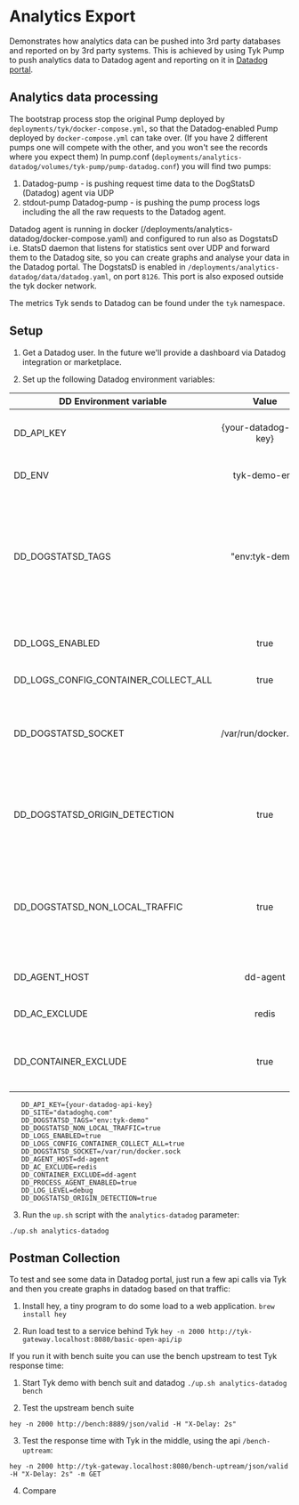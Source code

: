 # Analytics Export

Demonstrates how analytics data can be pushed into 3rd party databases and reported on by 3rd party systems. 
This is achieved by using Tyk Pump to push analytics data to Datadog agent and reporting on it in 
[Datadog portal](https://app.datadoghq.com/infrastructure/map).

## Analytics data processing

The bootstrap process stop the original Pump deployed by `deployments/tyk/docker-compose.yml`, so that the Datadog-enabled Pump deployed by `docker-compose.yml` can take over.
(If you have 2 different pumps one will compete with the other, and you won't see the records where you expect them)
In pump.conf (`deployments/analytics-datadog/volumes/tyk-pump/pump-datadog.conf`) you will find two pumps:
1. Datadog-pump - is pushing request time data to the DogStatsD (Datadog) agent via UDP
2. stdout-pump Datadog-pump - is pushing the pump process logs including the all the raw requests to the Datadog agent.

Datadog agent is running in docker (/deployments/analytics-datadog/docker-compose.yaml) and configured to run also as 
DogstatsD i.e. StatsD daemon that listens for statistics sent over UDP and forward them to the Datadog site, so you can
create graphs and analyse your data in the Datadog portal.
The DogstatsD is enabled in `/deployments/analytics-datadog/data/datadog.yaml`, on port `8126`. This port is also exposed 
outside the tyk docker network.

The metrics Tyk sends to Datadog can be found under the `tyk` namespace.

## Setup

1. Get a Datadog user. 
   In the future we'll provide a dashboard via Datadog integration or marketplace.

2. Set up the following Datadog environment variables:

| DD Environment variable   |  Value           | Description |
|---------------------------|:-------------:|------:|
| DD_API_KEY | {your-datadog-api-key} | For the DD agent to connect the DD portal |
| DD_ENV |    tyk-demo-env   |   To set environment name |
| DD_DOGSTATSD_TAGS | "env:tyk-demo" |  Additional tags to append to all metrics, events, and service checks received by this DogStatsD server |
| DD_LOGS_ENABLED | true | For the DD agent to enable logs collection |
| DD_LOGS_CONFIG_CONTAINER_COLLECT_ALL | true | To skip the DD logs |
| DD_DOGSTATSD_SOCKET | /var/run/docker.sock | Path to the Unix socket to listen to.  Docker compose mounts this path |
| DD_DOGSTATSD_ORIGIN_DETECTION | true | Enable container detection and tagging for unix socket metrics |
| DD_DOGSTATSD_NON_LOCAL_TRAFFIC | true | Listen to DogStatsD packets from other containers (required to send custom metrics) |
| DD_AGENT_HOST | dd-agent | Name of the agent host in docker |
| DD_AC_EXCLUDE | redis | To exclude DD redis checks |
| DD_CONTAINER_EXCLUDE | true | To exclude docker checks for the DD agent|

```
   DD_API_KEY={your-datadog-api-key}
   DD_SITE="datadoghq.com"
   DD_DOGSTATSD_TAGS="env:tyk-demo"
   DD_DOGSTATSD_NON_LOCAL_TRAFFIC=true
   DD_LOGS_ENABLED=true
   DD_LOGS_CONFIG_CONTAINER_COLLECT_ALL=true
   DD_DOGSTATSD_SOCKET=/var/run/docker.sock
   DD_AGENT_HOST=dd-agent
   DD_AC_EXCLUDE=redis
   DD_CONTAINER_EXCLUDE=dd-agent
   DD_PROCESS_AGENT_ENABLED=true
   DD_LOG_LEVEL=debug
   DD_DOGSTATSD_ORIGIN_DETECTION=true
```

3. Run the `up.sh` script with the `analytics-datadog` parameter:

```
./up.sh analytics-datadog
```

## Postman Collection

To test and see some data in Datadog portal, just run a few api calls via Tyk and then you create graphs in datadog based on 
that traffic:

1. Install hey, a tiny program to do some load to a web application.
`brew install hey`

2. Run load test to a service behind Tyk
`hey -n 2000 http://tyk-gateway.localhost:8080/basic-open-api/ip`


If you run it with bench suite you can use the bench upstream to test Tyk response time:

1. Start Tyk demo with bench suit and datadog
`./up.sh analytics-datadog bench`

2. Test the upstream bench suite
```
hey -n 2000 http://bench:8889/json/valid -H "X-Delay: 2s"
```

3. Test the response time with Tyk in the middle, using the api `/bench-uptream`:
```
hey -n 2000 http://tyk-gateway.localhost:8080/bench-uptream/json/valid -H "X-Delay: 2s" -m GET
```

4. Compare
